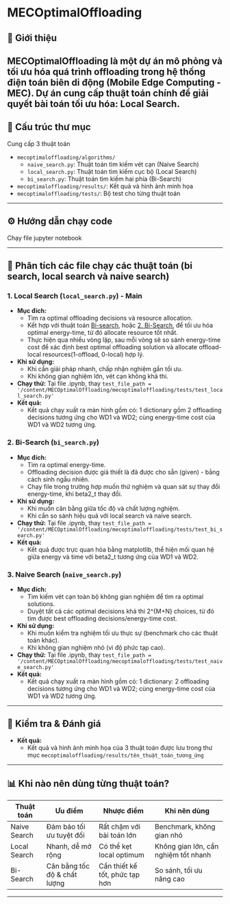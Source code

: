 # MECOptimalOffloading

## 🚀 Giới thiệu

**MECOptimalOffloading** là một dự án mô phỏng và tối ưu hóa quá trình offloading trong hệ thống điện toán biên di động (Mobile Edge Computing - MEC). Dự án cung cấp thuật toán chính để giải quyết bài toán tối ưu hóa: **Local Search**. 
---

## 📂 Cấu trúc thư mục
Cung cấp 3 thuật toán

- `mecoptimaloffloading/algorithms/`
  - `naive_search.py`: Thuật toán tìm kiếm vét cạn (Naive Search)
  - `local_search.py`: Thuật toán tìm kiếm cục bộ (Local Search)
  - `bi_search.py`: Thuật toán tìm kiếm hai phía (Bi-Search)
- `mecoptimaloffloading/results/`: Kết quả và hình ảnh minh họa
- `mecoptimaloffloading/tests/`: Bộ test cho từng thuật toán

---

## ⚙️ Hướng dẫn chạy code

Chạy  file jupyter notebook

---

## 🧩 Phân tích các file chạy các thuật toán (bi search, local search và naive search)

### 1. Local Search (`local_search.py`) - Main
- **Mục đích:**
  - Tìm ra optimal offloading decisions và resource allocation.
  - Kết hợp với thuật toán [Bi-search](mecoptimaloffloading/algorithms/bi_search.py), hoặc [2. Bi-Search](#2-bi-search-bipy), để tối ưu hóa optimal energy-time, từ đó allocate resource tốt nhất.
  - Thực hiện qua nhiều vòng lặp, sau mỗi vòng sẽ so sánh energy-time cost để xác định best optimal offloading solution và allocate offload-local resources(1-offload, 0-local) hợp lý.
- **Khi sử dụng:**
  - Khi cần giải pháp nhanh, chấp nhận nghiệm gần tối ưu.
  - Khi không gian nghiệm lớn, vét cạn không khả thi.
- **Chạy thử:**
  Tại file .ipynb, thay `test_file_path = '/content/MECOptimalOffloading/mecoptimaloffloading/tests/test_local_search.py'`
- **Kết quả:**
  - Kết quả chạy xuất ra màn hình gồm có: 1 dictionary gồm 2 offloading decisions tương ứng cho WD1 và WD2; cùng energy-time cost của WD1 và WD2 tương ứng.

### 2. Bi-Search (`bi_search.py`)
- **Mục đích:**
  - Tìm ra optimal energy-time.
  - Offloading decision được giả thiết là đã được cho sẵn (given) - bằng cách sinh ngẫu nhiên.
  - Chạy file trong trường hợp muốn thử nghiệm và quan sát sự thay đổi energy-time, khi beta2_t thay đổi.
- **Khi sử dụng:**
  - Khi muốn cân bằng giữa tốc độ và chất lượng nghiệm.
  - Khi cần so sánh hiệu quả với local search và naive search.
- **Chạy thử:**
  Tại file .ipynb, thay `test_file_path = '/content/MECOptimalOffloading/mecoptimaloffloading/tests/test_bi_search.py'`
- **Kết quả:**
  - Kết quả được trực quan hóa bằng matplotlib, thể hiện mối quan hệ giữa energy và time với beta2_t tương ứng của WD1 và WD2.

### 3. Naive Search (`naive_search.py`)
- **Mục đích:**
  - Tìm kiếm vét cạn toàn bộ không gian nghiệm để tìm ra optimal solutions.
  - Duyệt tất cả các optimal decisions khả thi 2^{M+N} choices, từ đó tìm được best offloading decisions/energy-time cost.
- **Khi sử dụng:**
  - Khi muốn kiểm tra nghiệm tối ưu thực sự (benchmark cho các thuật toán khác).
  - Khi không gian nghiệm nhỏ (vì độ phức tạp cao).
- **Chạy thử:**
  Tại file .ipynb, thay `test_file_path = '/content/MECOptimalOffloading/mecoptimaloffloading/tests/test_naive_search.py'`
- **Kết quả:**
  - Kết quả chạy xuất ra màn hình gồm có: 1 dictionary: 2 offloading decisions tương ứng cho WD1 và WD2; cùng energy-time cost của WD1 và WD2 tương ứng.

---

## 🧪 Kiểm tra & Đánh giá
- **Kết quả:**
  - Kết quả và hình ảnh minh họa của 3 thuật toán được lưu trong thư mục `mecoptimaloffloading/results/tên_thuật_toán_tương_ứng`

---

## 📊 Khi nào nên dùng từng thuật toán?

| Thuật toán      | Ưu điểm                 | Nhược điểm                | Khi nên dùng                |
|-----------------|-------------------------|---------------------------|-----------------------------|
| Naive Search    | Đảm bảo tối ưu tuyệt đối| Rất chậm với bài toán lớn | Benchmark, không gian nhỏ   |
| Local Search    | Nhanh, dễ mở rộng       | Có thể kẹt local optimum  | Không gian lớn, cần nghiệm tốt nhanh |
| Bi-Search       | Cân bằng tốc độ & chất lượng | Cần thiết kế tốt, phức tạp hơn | So sánh, tối ưu nâng cao    |

---

